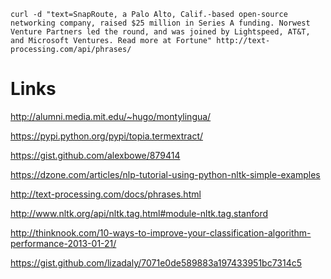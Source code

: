 ```
curl -d "text=SnapRoute, a Palo Alto, Calif.-based open-source networking company, raised $25 million in Series A funding. Norwest Venture Partners led the round, and was joined by Lightspeed, AT&T, and Microsoft Ventures. Read more at Fortune" http://text-processing.com/api/phrases/
```


# Links

http://alumni.media.mit.edu/~hugo/montylingua/

https://pypi.python.org/pypi/topia.termextract/

https://gist.github.com/alexbowe/879414

https://dzone.com/articles/nlp-tutorial-using-python-nltk-simple-examples

http://text-processing.com/docs/phrases.html

http://www.nltk.org/api/nltk.tag.html#module-nltk.tag.stanford

http://thinknook.com/10-ways-to-improve-your-classification-algorithm-performance-2013-01-21/

https://gist.github.com/lizadaly/7071e0de589883a197433951bc7314c5
